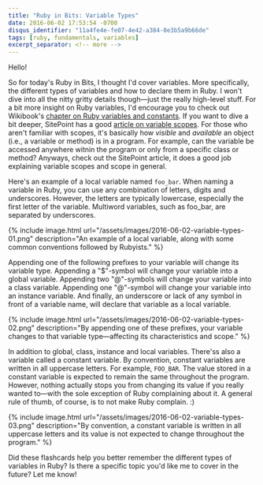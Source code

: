 ```yaml
---
title: "Ruby in Bits: Variable Types"
date: 2016-06-02 17:53:54 -0700
disqus_identifier: "11a4fe4e-fe07-4e42-a384-0e3b5a9b66de"
tags: [ruby, fundamentals, variables]
excerpt_separator: <!-- more -->
---
```


Hello!

So for today's Ruby in Bits, I thought I'd cover variables. More specifically, the different types of variables and how to declare them in Ruby. I won't dive into all the nitty gritty details though—just the really high-level stuff. For a bit more insight on Ruby variables, I'd encourage you to check out Wikibook's [chapter on Ruby variables and constants][1]. If you want to dive a bit deeper, SitePoint has a good [article on variable scopes][2]. For those who aren't familiar with scopes, it's basically how *visible* and *available* an object (i.e., a variable or method) is in a program. For example, can the variable be accessed anywhere witnin the program or only from a specific class or method? Anyways, check out the SitePoint article, it does a good job explaining variable scopes and scope in general.
<!-- more -->
Here's an example of a local variable named `foo_bar`. When naming a variable in Ruby, you can use any combination of letters, digits and underscores. However, the letters are typically lowercase, especially the first letter of the variable. Multiword variables, such as foo_bar, are separated by underscores.

{% include image.html
    url="/assets/images/2016-06-02-variable-types-01.png"
    description="An example of a local variable, along with some common conventions followed by Rubyists."
%}

Appending one of the following prefixes to your variable will change its variable type. Appending a "$"-symbol will change your variable into a global variable. Appending two "@"-symbols will change your variable into a class variable. Appending one "@"-symbol will change your variable into an instance variable. And finally, an underscore or lack of any symbol in front of a variable name, will declare that variable as a local variable.

{% include image.html
    url="/assets/images/2016-06-02-variable-types-02.png"
    description="By appending one of these prefixes, your variable changes to that variable type—affecting its characteristics and scope."
%}

In addition to global, class, instance and local variables. There'ss also a variable called a constant variable. By convention, constant variables are written in all uppercase letters. For example, `FOO_BAR`. The value stored in a constant variable is expected to remain the same throughout the program. However, nothing actually stops you from changing its value if you really wanted to—with the sole exception of Ruby complaining about it. A general rule of thumb, of course, is to not make Ruby complain. :)

{% include image.html
    url="/assets/images/2016-06-02-variable-types-03.png"
    description="By convention, a constant variable is written in all uppercase letters and its value is not expected to change throughout the program."
%}

Did these flashcards help you better remember the different types of variables in Ruby? Is there a specific topic you'd like me to cover in the future? Let me know!


[1]: https://en.wikibooks.org/wiki/Ruby_Programming/Syntax/Variables_and_Constants "Ruby Variables and Constants"
[2]: https://www.sitepoint.com/understanding-scope-in-ruby/ "Understanding Scope in Ruby"